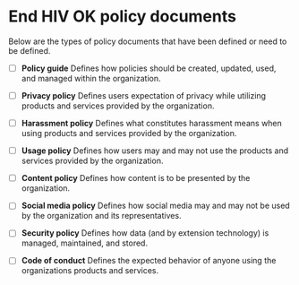 # End HIV OK policy documents

Below are the types of policy documents that have been defined or need to be defined.

- [ ] **Policy guide**
  Defines how policies should be created, updated, used, and managed within the organization. 

- [ ] **Privacy policy**
  Defines users expectation of privacy while utilizing products and services provided by the organization.

- [ ] **Harassment policy**
  Defines what constitutes harassment means when using products and services provided by the organization.

- [ ] **Usage policy**
  Defines how users may and may not use the products and services provided by the organization.

- [ ] **Content policy**
  Defines how content is to be presented by the organization.

- [ ] **Social media policy**
  Defines how social media may and may not be used by the organization and its representatives.

- [ ] **Security policy**
  Defines how data (and by extension technology) is managed, maintained, and stored.

- [ ] **Code of conduct**
  Defines the expected behavior of anyone using the organizations products and services.